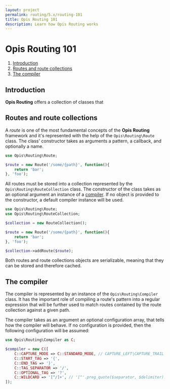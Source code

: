 ```yaml
---
layout: project
permalink: routing/5.x/routing-101
title: Opis Routing 101
description: Learn how Opis Routing works
---
```

# Opis Routing 101

1. [Introduction](#introduction)
2. [Routes and route collections](#routes-and-route-collections)
3. [The compiler](#the-compiler)

## Introduction

**Opis Routing** offers a collection of classes that

## Routes and route collections

A *route* is one of the most fundamental concepts of the **Opis Routing** framework and 
it's represented with the help of the `Opis\Routing\Route` class. 
The class' constructor takes as arguments a pattern, a callback, and optionally a name.

```php
use Opis\Routing\Route;

$route = new Route('/some/{path}', function(){
    return 'bar';
}, 'foo');
``` 

All routes must be stored into a collection represented by the `Opis\Routing\RouteCollection` class.
The constructor of the class takes as an optional argument an instance of a [compiler](#the-compiler).
If no object is provided to the constructor, a default compiler instance will be used.

```php
use Opis\Routing\Route;
use Opis\Routing\RouteCollection;

$collection = new RouteCollection();

$route = new Route('/some/{path}', function(){
    return 'bar';
}, 'foo');

$collection->addRoute($route);
```

Both routes and route collections objects are serializable, meaning that they can be stored and
therefore cached.

## The compiler
 
The compiler is represented by an instance of the `Opis\Routing\Compiler` class. It has the important role of
compiling a route's pattern into a regular expression that will be further used to 
match routes contained by the route collection against a given path.

The compiler takes as an argument an optional configuration array, that tells how the compiler will behave.
If no configuration is provided, then the following configuration will be assumed:

```php
use Opis\Routing\Compiler as C;

$compiler = new C([
    C::CAPTURE_MODE => C::STANDARD_MODE, // CAPTURE_LEFT|CAPTURE_TRAIL|OPT_SEPARATOR_TRAIL
    C::START_TAG => '{',
    C::END_TAG => '}',
    C::TAG_SEPARATOR => '/',
    C::OPTIONAL_TAG => '?',
    C::WILDCARD => '[^/]+', // '[^'.preg_quote($separator, $delimiter).']+'
]);
```

